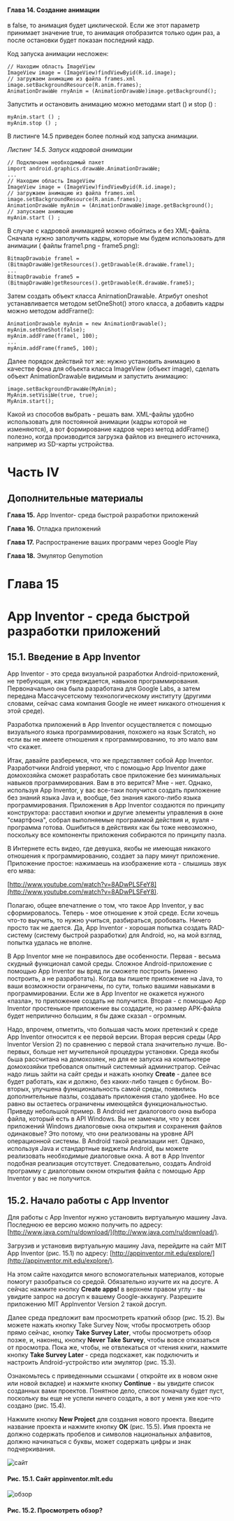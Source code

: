 #### Глава 14. Создание анимации 

в false, то анимация будет циклической. Если же этот параметр принимает значение true, то анимация отобразится только один раз, а после остановки будет показан последний кадр. 

Код запуска анимации несложен: 

```
// Находим область ImageView 
ImageView image = (ImageView)findViewByid(R.id.image); 
// загружаем анимацию из файла frames.xml 
image.setВackgroundResource(R.anim.frames); 
AnimationDrawaЫe rnyAnim = (AnimationDrawaЫe)image.getBackground();
```
Запустить и остановить анимацию можно методами start () и stop () :
```
myAnim.start () ; 
myAnim.stop () ;
```
В листинге 14.5 приведен более полный код запуска анимации.

_Листинг 14.5. Запуск кадровой анимации_
```
// Подключаем необходимый пакет 
import android.graphics.drawaЫe.AnimationDrawaЫe; 
...
// Находим область ImageView 
ImageView image = (ImageView)findViewByid(R.id.image); 
// загружаем анимацию из файла frames.xml 
image.setBackgroundResource(R.anim.frames); 
AnimationDrawaЫe myAnim = (AnimationDrawaЫe)image.getBackground(); 
// запускаем анимацию 
myAnim.start () ;
```

В случае с кадровой анимацией можно обойтись и без ХМL-файла. Сначала нужно заполучить кадры, которые мы будем использовать для анимации ( файлы frame1.png - frame5.png):
```
BitmapDrawaЬie framel = (BitmapDrawaЫe)getResources().getDrawaЬle(R.drawaЫe.framel); 
...
BitmapDrawabie frame5 = (BitmapDrawaЫe)getResources().getDrawaЬle(R.drawaЫe.frame5);
```
Затем создать объект класса AnirnationDrawaЫe. Атрибут oneshot устанавливается методом setOneShot() этого класса, а добавить кадры можно методом addFrarne(): 
```
AnimationDrawaЬle myAnim = new AnimationDrawaЬle(); 
myAnim.setOneShot(false); 
myAnim.addFrame(framel, 100); 
...
myAnim.addFrame(frame5, 100); 
```
Далее порядок действий тот же: нужно установить анимацию в качестве фона для объекта класса ImageView (объект image), сделать объект AnimationDrawaЫe видимым и запустить анимацию: 
```
image.setBackgroundDrawaЫe(MyAnim); 
MyAnim.setVisiЫe(true, true); 
MyAnim.start(); 
```
Какой из способов выбрать - решать вам. ХМL-файлы удобно использовать для постоянной анимации (кадры которой не изменяются), а вот формирование кадров через метод addFrame() полезно, когда производится загрузка файлов из внешнего источника, например из SD-карты устройства.

# Часть IV

## Дополнительные материалы


__Глава 15.__ Арр lnventor- среда быстрой разработки приложений

__Глава 16.__ Отладка приложений

__Глава 17.__ Распространение ваших программ через Google Play

__Глава 18.__ Эмулятор Genymotion

# Глава 15 

# Арр lnventor - среда быстрой разработки приложений 

## 15.1. Введение в Арр lnventor

Арр Inventor - это среда визуальной разработки Аndrоid-приложений, не требующая, как утверждается, навыков программирования. Первоначально она была разработана для Google Labs, а затем передана Массачусетскому технологическому институту (другими словами, сейчас сама компания Google не имеет никакого отношения к этой среде).

Разработка приложений в Арр Inventor осуществляется с помощью визуального языка программирования, похожего на язык Scratch, но если вы не имеете отношения к программированию, то это мало вам что скажет.

Итак, давайте разберемся, что же представляет собой Арр Inventor. Разработчики Android уверяют, что с помощью Арр Inventor даже домохозяйка сможет разработать свое приложение без минимальных навыков программирования. Вам в это верится? Мне - нет. Однако, используя Арр Inventor, у вас все-таки получится создать приложение без знаний языка Java и, вообще, без знания какого-либо языка программирования. Приложения в Арр Inventor создаются по принципу конструктора: расставил кнопки и другие элементы управления в окне "смартфона", собрал выполняемые программой действия и, вуаля - программа готова. Ошибиться в действиях как бы тоже невозможно, поскольку все компоненты приложения собираются по принципу пазла.

В Интернете есть видео, где девушка, якобы не имеющая никакого отношения к программированию, создает за пару минут приложение. Приложение простое: нажимаешь на изображение кота - слышишь звук его мява:

[http://www.youtube.com/watch?v=8ADwPLSFeY8](http://www.youtube.com/watch?v=8ADwPLSFeY8).

Полагаю, общее впечатление о том, что такое Арр Inventor, у вас сформировалось. Теперь - мое отношение к этой среде. Если хочешь что-то выучить, то нужно 
учиться, разбираться, рробовать. Ничего просто так не дается. Да, Арр Inventor - хорошая попытка создать RАD-систему (систему быстрой разработки) для Android, 
но, на мой взгляд, попытка удалась не вполне.

В Арр Inventor мне не понравилось две особенности. Первая - весьма скудный функционал самой среды. Сложное Аndrоid-приложение с помощью Арр Inventor вы вряд ли сможете построить (именно построить, а не разработать). Когда вы пишете приложение на Java, то ваши возможности ограничены, по сути, только вашими навыками в программировании. Если же в Арр Inventor не окажется нужного «пазла», то приложение создать не получится. Вторая - с помощью Арр lnventor простенькое приложение вы создадите, но размер АРК-файла будет неприлично большим, я бы даже сказал - огромным.

Надо, впрочем, отметить, что большая часть моих претензий к среде Арр lnventor относится к ее первой версии. Вторая версия среды (Арр lnventor Version 2) по сравнению с первой стала значительно лучше. Во-первых, больше нет мучительной процедуры установки. Среда якобы бьша рассчитана на домохозяек, но для ее запуска на компьютере домохозяйки требовался опытный системный администратор. Сейчас надо лишь зайти на сайт среды и нажать кнопку __Create__ - далее все будет работать, как и должно, без каких-либо танцев с бубном. Во-вторых, улучшена функциональность самой среды, появились дополнительные пазлы, создавать приложения стало удобнее. Но все равно вы остаетесь ограничены имеющейся функциональностью. Приведу небольшой пример. В Android нет диалогового окна выбора файла, который есть в API Windows. Вы не замечали, что у всех приложений Windows диалоговые окна открытия и сохранения файлов одинаковые? Это потому, что они реализованы на уровне API операционной системы. В Android такой реализации нет. Однако, используя Java и стандартные виджеты Android, вы можете реализовать необходимые диалоговые окна. А вот в Арр lnventor подобная реализация отсутствует. Следовательно, создать Android программу с диалоговым окном открытия файла с помощью Арр Inventor у вас не получится.

## 15.2. Начало работы с Арр lnventor  

Для работы с Арр Inventor нужно установить виртуальную машину Java. Последнюю ее версию можно получить по адресу: [http://www.java.com/ru/download/](http://www.java.com/ru/download/).

Загрузив и установив виртуальную машину Java, перейдите на сайт МIТ Арр lnventor (рис. 15.1) по адресу: [http://appinventor.mit.edu/explore/](http://appinventor.mit.edu/explore/).

На этом сайте находится много вспомогательных материалов, которые помогут разобраться со средой. Обязательно изучите их на досуге. А сейчас нажмите кнопку __Create apps!__ в верхнем правом углу - вы увидите запрос на досrуп к вашему Google-aккayнry. Разрешите приложению МIТ Applnventor Version 2 такой досrуп.

Далее среда предложит вам просмотреть краткий обзор (рис. 15.2). Вы можете нажать кнопку Take Survey Now, чтобы просмотреть обзор прямо сейчас, кнопку __Take Survey Later__, чтобы просмотреть обзор позже, и, наконец, кнопку __Never Take Survey__, чтобы вовсе отказаться от просмотра. Пока же, чтобы, не отвлекаться от чтения книги, нажмите кнопку __Take Survey Later__ - среда подскажет, как подключить и настроить Апdrоid-устройство или эмулятор (рис. 15.3). 

Ознакомьтесь с приведенными ссьшками ( откройте их в новом окне или новой вкладке) и нажмите кнопку __Continue__ - вы увидите список созданных вами проектов. Понятное дело, список поначалу будет пуст, поскольку вы еще не успели ничего создать, а вот у меня уже кое-что создано (рис. 15.4).

Нажмите кнопку __New Project__ для создания нового проекта. Введите название проекта и нажмите кнопку __ОК__ (рис. 15.5). Имя проекта не должно содержать пробелов и символов национальных алфавитов, должно начинаться с буквы, может содержать цифры и знак подчеркивания. 

![сайт](Docs/1.PNG)
#### Рис. 15.1. Сайт appinventor.mlt.edu
![обзор](Docs/2.PNG)
#### Рис. 15.2. Просмотреть обзор?
